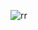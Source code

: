 ![rr](https://github.com/oleksandrblazhko/ai-211-el/assets/81969518/77d6bfd8-bb77-4993-8fb3-4e8713eb98db)
